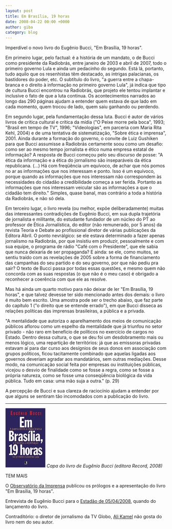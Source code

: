 ```yaml
---
layout: post
title: Em Brasília, 19 horas
date: 2008-04-22 00:00 +0000
author: giba
category: blog
---
```


Imperdível o novo livro do Eugênio Bucci, "Em Brasília, 19 horas".

Em primeiro lugar, pelo factual: é a história de um mandato, o de Bucci como presidente da Radiobrás, entre janeiro de 2003 e abril de 2007, todo o primeiro governo Lula e ainda um pedacinho do segundo. Está lá, portanto, tudo aquilo que os resenhistas têm destacado, as intrigas palacianas, os bastidores do poder, etc. O subtítulo do livro, "a guerra entre a chapa-branca e o direito à informação no primeiro governo Lula", já indica que tipo de cultura Bucci encontrou na Radiobrás, que projeto ele tentou implantar e inclusive o fato de que a luta continua. Os acontecimentos narrados ao longo das 290 páginas ajudam a entender quem estava de que lado em cada momento, quem trocou de lado, quem saiu ganhando ou perdendo.

Em segundo lugar, pela fundamentação dessa luta. Bucci é autor de vários livros de crítica cultural e crítica da mídia ("O Peixe morre pela boca", 1993; "Brasil em tempo de TV", 1996; "Videologias", em parceria com Maria Rita Kehl, 2004) e de uma tentativa de sistematização, "Sobre ética e imprensa", 2001. Ainda durante a formação do governo, o convite de Luiz Gushiken para que Bucci assumisse a Radiobrás certamente soou como um desafio: como ser ao mesmo tempo jornalista e ético numa empresa estatal de informação? A resposta de Bucci começou pelo seu discurso de posse: "A ética da informação e a ética do jornalismo são inseparáveis da ética republicana. (...) Há com freqüência um equívoco, de achar que nós pomos no ar as informações que nos interessam e ponto. Isso é um equívoco, porque quando as informações que nos interessam não correspondem às necessidades do cidadão a credibilidade começa a ser ferida. Portanto as informações que nos interessam veicular são as informações a que o cidadão tem direito." Simples, quase banal, mas contrário a toda a história da Radiobrás, e não só dela.

Em terceiro lugar, o livro revela (ou melhor, expõe deliberadamente) muitas das interessantes contradições de Eugênio Bucci, em sua dupla trajetória de jornalista e militante, do estudante fundador de um núcleo do PT ao professor de Ética Jornalística, do editor (não remunerado, por 5 anos) da revista Teoria e Debate ao profissional diretor de várias publicações da Editora Abril. O ponto nevrálgico: se ele estava determinado a fazer apenas jornalismo na Radiobrás, por que insistiu em produzir, pessoalmente e com sua equipe, o programa de rádio "Café com o Presidente", que ele sabia que nunca deixaria de ser propaganda? E ainda: se ele, como muitos, se sentiu traído com as revelações de 2005 sobre a forma de financiamento das campanhas do seu partido e do seu governo, por que não pediu pra sair? O texto de Bucci passa por todas essas questões, e mesmo quem não concorda com as suas respostas (o que não é o meu caso) é obrigado a reconhecer a coerência com que ele as resolve.

Mas há ainda um quarto motivo para não deixar de ler "Em Brasília, 19 horas", e que talvez devesse ter sido mencionado antes dos demais: o livro é muito bem escrito. Uma amostra pode ser o trecho abaixo, que faz parte do capítulo 1 ("o direito que se entende errado"), em que Bucci disseca as relações políticas das imprensas brasileiras, a pública e a privada.

"A mentalidade que autoriza o aparelhamento dos meios de comunicação públicos aflorou como um espelho da mentalidade que já triunfou no setor privado - não raro em benefício de políticos no exercício de cargos no Estado. Dentro dessa cultura, o que se deu foi um desdobramento mais ou menos lógico, uma repartição de territórios: já que as emissoras privadas estavam aí para dar curso aos desígnios de seus donos em associação com grupos políticos, ficou tacitamente combinado que aquelas ligadas aos governos deveriam agradar aos mandatários, sem outras mediações. Desse modo, na comunicação social feita por empresas ou instituições públicas, vicejou o desvio de finalidade como se fosse a regra, como se fosse a própria natureza, como se fosse uma conseqüência biológica da vida pública. Tudo em casa: uma mão suja a outra." (p. 29)

A percepção de Bucci e sua clareza de raciocínio ajudam a entender por que alguns se sentiram tão incomodados com a publicação do livro.

********** 

![](/uploads/brasilia19.jpg)
_Capa do livro de Eugênio Bucci (editora Record, 2008)_

TEM MAIS

O [Observatório da Imprensa](http://observatorio.ultimosegundo.ig.com.br/artigos.asp?cod=480AZL001) publicou os prólogos e a apresentação do livro "Em Brasília, 19 horas".

Entrevista de Eugênio Bucci para o [Estadão de 05/04/2008](http://www.estadao.com.br/nacional/not_nac151454,0.htm), quando do lançamento do livro.

Contraditório: o diretor de jornalismo da TV Globo, [Ali Kamel](http://oglobo.globo.com/opiniao/mat/2008/04/21/chapa-branca-426990855.asp) não gosta do livro nem do seu autor.
